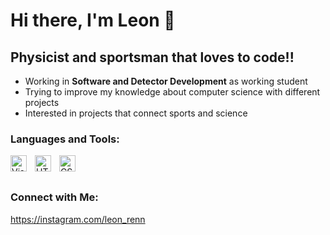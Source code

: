 # Hi there, I'm Leon 👋 

## Physicist and sportsman that loves to code!!

- Working in **Software and Detector Development** as working student
- Trying to improve my knowledge about computer science with different projects
- Interested in projects that connect sports and science


### Languages and Tools:

<img align="left" alt="Visual Studio Code" width="26px" src="https://cdn.jsdelivr.net/gh/devicons/devicon/icons/vscode/vscode-original.svg" style="padding-right:10px;" />
<img align="left" alt="HTML5" width="26px" src="https://cdn.jsdelivr.net/gh/devicons/devicon/icons/html5/html5-original.svg" style="padding-right:10px;" />
<img align="left" alt="CSS3" width="26px" src="https://cdn.jsdelivr.net/gh/devicons/devicon/icons/css3/css3-original.svg" style="padding-right:10px;" />

<br><br/>
### Connect with Me:

https://instagram.com/leon_renn


